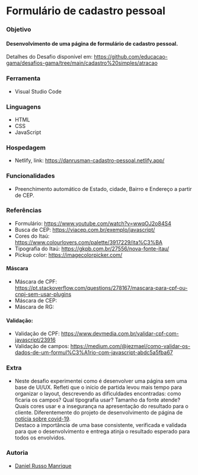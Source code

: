 # Formulário de cadastro pessoal

### Objetivo
#### Desenvolvimento de uma página de formulário de cadastro pessoal.</br>
Detalhes do Desafio disponível em: https://github.com/educacao-gama/desafios-gama/tree/main/cadastro%20simples/atracao

### Ferramenta
- Visual Studio Code

### Linguagens
- HTML</br>
- CSS</br>
- JavaScript</br>

### Hospedagem
- Netlify, link: https://danrusman-cadastro-pessoal.netlify.app/

### Funcionalidades
- Preenchimento automático de Estado, cidade, Bairro e Endereço a partir de CEP.

### Referências
- Formulário: https://www.youtube.com/watch?v=wwqOJ2o84S4
- Busca de CEP: https://viacep.com.br/exemplo/javascript/
- Cores do Itaú: https://www.colourlovers.com/palette/3917229/ita%C3%BA
- Tipografia do Itaú: https://gkpb.com.br/27556/nova-fonte-itau/
- Pickup color: https://imagecolorpicker.com/

#### Máscara
- Máscara de CPF: https://pt.stackoverflow.com/questions/278167/mascara-para-cpf-ou-cnpj-sem-usar-plugins
- Máscara de CEP: 
- Máscara de RG: 

#### Validação:
- Validação de CPF: https://www.devmedia.com.br/validar-cpf-com-javascript/23916
- Validação de campos: https://medium.com/@jezmael/como-validar-os-dados-de-um-formul%C3%A1rio-com-javascript-abdc5a5fba67

### Extra
- Neste desafio experimentei como é desenvolver uma página sem uma base de UI/UX. Refleti que o início de partida levou mais tempo para organizar o layout, descrevendo as dificuldades encontradas: como ficaria os campos? Qual tipografia usar? Tamanho da fonte atende? Quais cores usar e a insegurança na apresentação do resultado para o cliente. Diferentemente do projeto de desenvolvimento de página de [notícia sobre covid-19](https://github.com/danrusman/noticia-covid-19).</br>Destaco a importância de uma base consistente, verificada e validada para que o desenvolvimento e entrega atinja o resultado esperado para todos os envolvidos.


### Autoria
- [Daniel Russo Manrique](https://github.com/danrusman)
